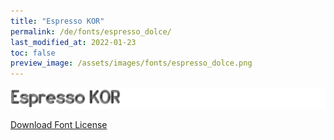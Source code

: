 ```yaml
---
title: "Espresso KOR"
permalink: /de/fonts/espresso_dolce/
last_modified_at: 2022-01-23
toc: false
preview_image: /assets/images/fonts/espresso_dolce.png
---
```

![EspressoDolce](/assets/images/fonts/espresso_dolce.png)

[Download Font License](https://github.com/inkstitch/inkstitch/tree/main/fonts/espresso_KOR/LICENSE)
